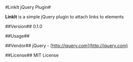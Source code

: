 #LinkIt jQuery Plugin#

**LinkIt** is a simple jQuery plugin to attach links to elements

##Version##
0.1.0

##Usage##

##Vendor##
jQuery - [http://jquery.com](http://jquery.com)

##License##
MIT License